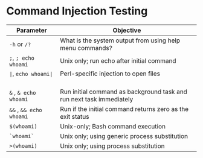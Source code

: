 # Command Injection Testing

| Parameter                                                 | Objective                                                              |
| --------------------------------------------------------- | ---------------------------------------------------------------------- |
| `-h` or `/?`                                              | What is the system output from using help menu commands?               |
| `;`, `; echo whoami`                                      | Unix only; run echo after initial command                              |
| `\|`, `echo whoami\|`                                     | Perl-specific injection to open files                                  |
| <p><code>||</code>,</p><p><code>|| echo whoami</code></p> | Run command if the initial command returns non-zero as the exit status |
| `&` , `& echo whoami`                                     | Run initial command as background task and run next task immediately   |
| `&&` , `&& echo whoami`                                   | Run if the initial command returns zero as the exit status             |
| `$(whoami)`                                               | Unix-only; Bash command execution                                      |
| `` `whoami` ``                                            | Unix only; using generic process substitution                          |
| `>(whoami)`                                               | Unix only; using process substitution                                  |
